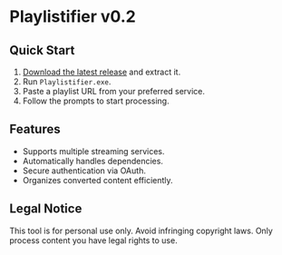 # Playlistifier v0.2

## Quick Start

1. [Download the latest release](https://github.com/WACOMalt/Playlistifier/releases/latest) and extract it.
2. Run `Playlistifier.exe`.
3. Paste a playlist URL from your preferred service.
4. Follow the prompts to start processing.

## Features

- Supports multiple streaming services.
- Automatically handles dependencies.
- Secure authentication via OAuth.
- Organizes converted content efficiently.

## Legal Notice

This tool is for personal use only. Avoid infringing copyright laws. Only process content you have legal rights to use.
